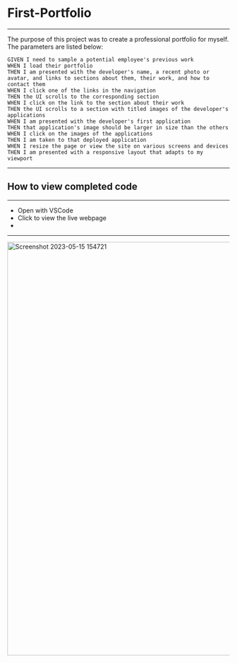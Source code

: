 # First-Portfolio

---

The purpose of this project was to create a professional portfolio for myself. The parameters are listed below:

```
GIVEN I need to sample a potential employee's previous work
WHEN I load their portfolio
THEN I am presented with the developer's name, a recent photo or avatar, and links to sections about them, their work, and how to contact them
WHEN I click one of the links in the navigation
THEN the UI scrolls to the corresponding section
WHEN I click on the link to the section about their work
THEN the UI scrolls to a section with titled images of the developer's applications
WHEN I am presented with the developer's first application
THEN that application's image should be larger in size than the others
WHEN I click on the images of the applications
THEN I am taken to that deployed application
WHEN I resize the page or view the site on various screens and devices
THEN I am presented with a responsive layout that adapts to my viewport
```

---

## How to view completed code
---

* Open with VSCode
* Click  to view the live webpage
* 
---
<img width="937" alt="Screenshot 2023-05-15 154721" src="https://github.com/robbi19/First-Portfolio/assets/128949831/2b42d139-ca87-4faa-9674-81e3a95f2984">
